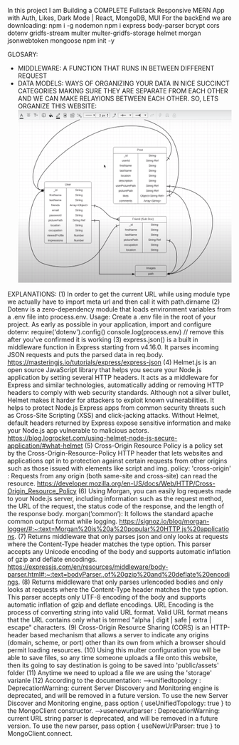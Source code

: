 In this project I am Building a COMPLETE Fullstack Responsive MERN App with Auth, Likes, Dark Mode | React, MongoDB, MUI
For the backEnd we are downloading:
npm i -g nodemon
npm i express body-parser bcrypt cors dotenv gridfs-stream multer multer-gridfs-storage helmet morgan jsonwebtoken mongoose
npm init -y

GLOSARY:
- MIDDLEWARE: A FUNCTION THAT RUNS IN BETWEEN DIFFERENT REQUEST
- DATA MODELS: WAYS OF ORGANIZING YOUR DATA IN NICE SUCCINCT CATEGORIES MAKING SURE THEY ARE SEPARATE FROM EACH OTHER AND WE CAN MAKE RELAYIONS BETWEEN EACH OTHER. SO, LETS ORGANIZE THIS WEBSITE:
![Alt DataModels](DATA_MODELS.png)


EXPLANATIONS:
(1) In order to get the current URL while using module type we actually have to import meta url and then call it with path.dirname
(2) Dotenv is a zero-dependency module that loads environment variables from a .env file into process.env.
Usage: 
Create a .env file in the root of your project. As early as possible in your application, import and configure dotenv:
require('dotenv').config()
console.log(process.env) // remove this after you've confirmed it is working
(3) express.json() is a built in middleware function in Express starting from v4.16.0. It parses incoming JSON requests and puts the parsed data in req.body. https://masteringjs.io/tutorials/express/express-json
(4) Helmet.js is an open source JavaScript library that helps you secure your Node.js application by setting several HTTP headers. It acts as a middleware for Express and similar technologies, automatically adding or removing HTTP headers to comply with web security standards. Although not a silver bullet, Helmet makes it harder for attackers to exploit known vulnerabilities. It helps to protect Node.js Express apps from common security threats such as Cross-Site Scripting (XSS) and click-jacking attacks. Without Helmet, default headers returned by Express expose sensitive information and make your Node.js app vulnerable to malicious actors. https://blog.logrocket.com/using-helmet-node-js-secure-application/#what-helmet
(5) Cross-Origin Resource Policy is a policy set by the Cross-Origin-Resource-Policy HTTP header that lets websites and applications opt in to protection against certain requests from other origins such as those issued with elements like script and img. policy: 'cross-origin' : Requests from any origin (both same-site and cross-site) can read the resource.
https://developer.mozilla.org/en-US/docs/Web/HTTP/Cross-Origin_Resource_Policy
(6) Using Morgan, you can easily log requests made to your Node.js server, including information such as the request method, the URL of the request, the status code of the response, and the length of the response body. 
morgan(’common’): It follows the standard apache common output format while logging. https://signoz.io/blog/morgan-logger/#:~:text=Morgan%20is%20a%20popular%20HTTP,js%20applications.
(7) Returns middleware that only parses json and only looks at requests where the Content-Type header matches the type option. This parser accepts any Unicode encoding of the body and supports automatic inflation of gzip and deflate encodings. https://expressjs.com/en/resources/middleware/body-parser.html#:~:text=bodyParser.,of%20gzip%20and%20deflate%20encodings.
(8) Returns middleware that only parses urlencoded bodies and only looks at requests where the Content-Type header matches the type option. This parser accepts only UTF-8 encoding of the body and supports automatic inflation of gzip and deflate encodings. URL Encoding is the process of converting string into valid URL format. Valid URL format means that the URL contains only what is termed "alpha | digit | safe | extra | escape" characters.
(9) Cross-Origin Resource Sharing (CORS) is an HTTP-header based mechanism that allows a server to indicate any origins (domain, scheme, or port) other than its own from which a browser should permit loading resources. 
(10) Using this multer configuration you will be able to save files, so any time someone uploads a file onto this website, then its going to say destination is going to be saved into 'public/assets' folder
(11) Anytime we need to upload a file we are using the 'storage' varianle 
(12) According to the documentation:
-->unifiedtopology : DeprecationWarning: current Server Discovery and Monitoring engine is deprecated, and will be removed in a future version. To use the new Server Discover and Monitoring engine, pass option { useUnifiedTopology: true } to the MongoClient constructor.
-->usenewurlparser : DeprecationWarning: current URL string parser is deprecated, and will be removed in a future version. To use the new parser, pass option { useNewUrlParser: true } to MongoClient.connect.
